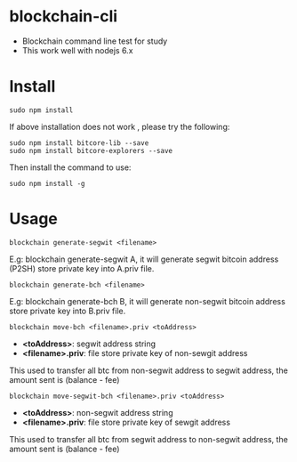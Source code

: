 # blockchain-cli
- Blockchain command line test for study
- This work well with nodejs 6.x

# Install
```
sudo npm install
```

If above installation does not work , please try the following:
```
sudo npm install bitcore-lib --save
sudo npm install bitcore-explorers --save
```

Then install the command to use:
```
sudo npm install -g
```

# Usage
```
blockchain generate-segwit <filename>
```
E.g: blockchain generate-segwit A, it will generate segwit bitcoin address (P2SH) store private key into A.priv file.

```
blockchain generate-bch <filename>
```
E.g: blockchain generate-bch B, it will generate non-segwit bitcoin address store private key into B.priv file.

```
blockchain move-bch <filename>.priv <toAddress>
```
- **\<toAddress\>**: segwit address string
- **\<filename\>.priv**: file store private key of non-sewgit address

This used to transfer all btc from non-segwit address to segwit address, the amount sent is (balance - fee)

```
blockchain move-segwit-bch <filename>.priv <toAddress>
```
- **\<toAddress\>**: non-segwit address string
- **\<filename\>.priv**: file store private key of sewgit address

This used to transfer all btc from segwit address to non-segwit address, the amount sent is (balance - fee)
